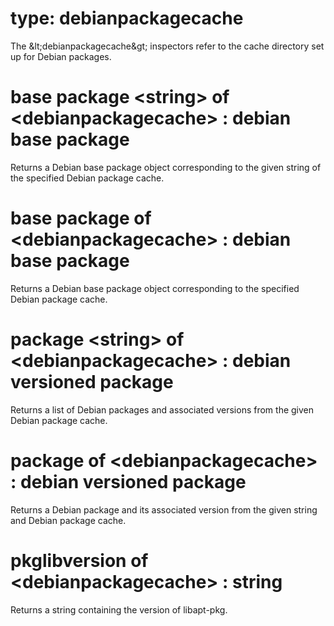 # type: debianpackagecache

The &amp;lt;debianpackagecache&amp;gt; inspectors refer to the cache directory set up for Debian packages.

# base package &lt;string&gt; of &lt;debianpackagecache&gt; : debian base package

Returns a Debian base package object corresponding to the given string of the specified Debian package cache.

# base package of &lt;debianpackagecache&gt; : debian base package

Returns a Debian base package object corresponding to the specified Debian package cache.

# package &lt;string&gt; of &lt;debianpackagecache&gt; : debian versioned package

Returns a list of Debian packages and associated versions from the given Debian package cache.

# package of &lt;debianpackagecache&gt; : debian versioned package

Returns a Debian package and its associated version from the given string and Debian package cache.

# pkglibversion of &lt;debianpackagecache&gt; : string

Returns a string containing the version of libapt-pkg.
